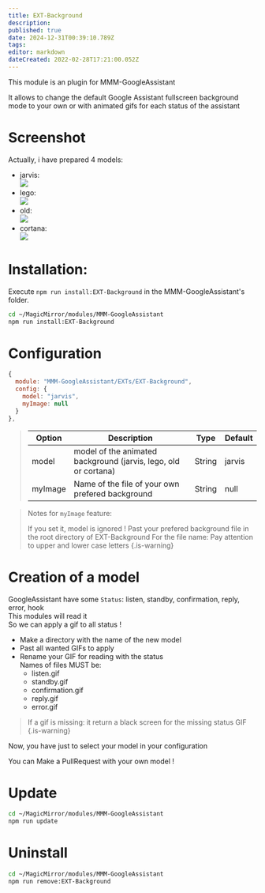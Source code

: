 ```yaml
---
title: EXT-Background
description: 
published: true
date: 2024-12-31T00:39:10.789Z
tags: 
editor: markdown
dateCreated: 2022-02-28T17:21:00.052Z
---
```


This module is an plugin for MMM-GoogleAssistant

It allows to change the default Google Assistant fullscreen background mode to your own or with animated gifs for each status of the assistant

# Screenshot
  Actually, i have prepared 4 models:
  
  - jarvis:<br>
    ![](https://raw.githubusercontent.com/bugsounet/EXT-Background/master/jarvis/standby.gif)
  - lego:<br>
    ![](https://raw.githubusercontent.com/bugsounet/EXT-Background/master/lego/standby.gif)
  - old:<br>
    ![](https://raw.githubusercontent.com/bugsounet/EXT-Background/master/old/standby.gif)
  - cortana:<br>
    ![](https://raw.githubusercontent.com/bugsounet/EXT-Background/master/cortana/standby.gif)

# Installation:

Execute `npm run install:EXT-Background` in the MMM-GoogleAssistant's folder.

```sh
cd ~/MagicMirror/modules/MMM-GoogleAssistant
npm run install:EXT-Background
```

# Configuration

```js
{
  module: "MMM-GoogleAssistant/EXTs/EXT-Background",
  config: {
    model: "jarvis",
    myImage: null
  }
},
```

> | Option  | Description | Type | Default |
> | ------- | --- | --- | --- |
> | model | model of the animated background (jarvis, lego, old or cortana) | String | jarvis |
> | myImage | Name of the file of your own prefered background | String | null |

> Notes for `myImage` feature:
>
> If you set it, model is ignored !
> Past your prefered background file in the root directory of EXT-Background
> For the file name: Pay attention to upper and lower case letters
{.is-warning}


# Creation of a model

GoogleAssistant have some `Status`: listen, standby, confirmation, reply, error, hook<br>
This modules will read it<br>
So we can apply a gif to all status !

* Make a directory with the name of the new model
* Past all wanted GIFs to apply
* Rename your GIF for reading with the status<br>
 Names of files MUST be:
   * listen.gif 
   * standby.gif
   * confirmation.gif
   * reply.gif
   * error.gif
   
> If a gif is missing: it return a black screen for the missing status GIF
{.is-warning}

Now, you have just to select your model in your configuration

You can Make a PullRequest with your own model !

# Update
```sh
cd ~/MagicMirror/modules/MMM-GoogleAssistant
npm run update
```

# Uninstall
```sh
cd ~/MagicMirror/modules/MMM-GoogleAssistant
npm run remove:EXT-Background
```